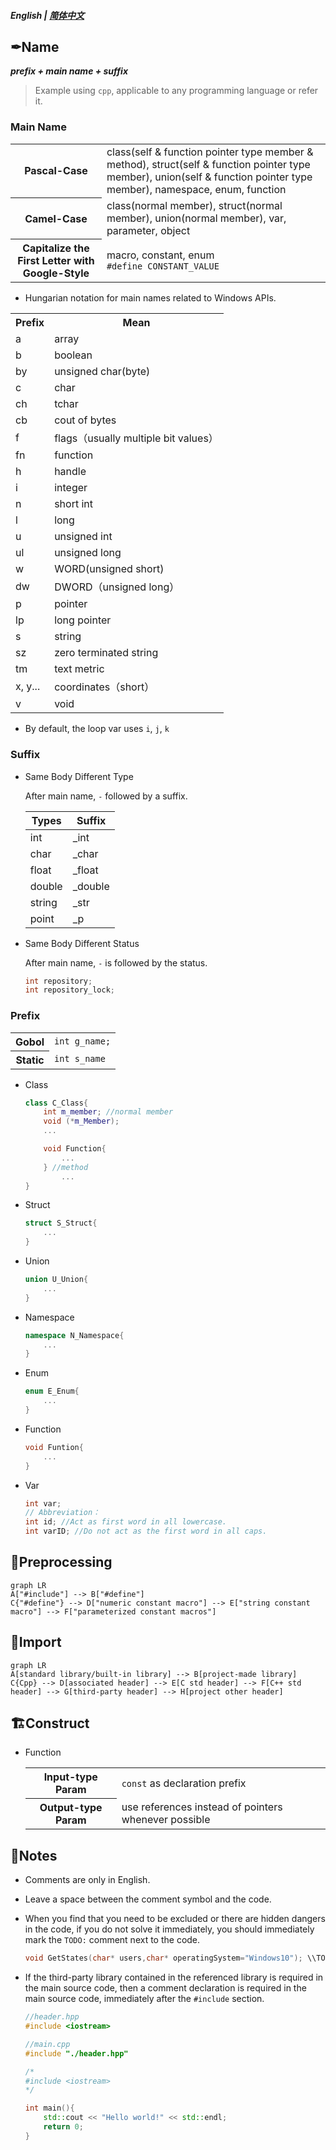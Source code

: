 ##### English | [简体中文](https://github.com/ODCLAB/ODCSTD/blob/main/zh-cn/源码排版.md)

## ✒Name

***prefix + main name + suffix***

> Example using `cpp`, applicable to any programming language or refer it.

### Main Name

<table>
	<tr>
    	<th>Pascal-Case</th>
        <td>class(self & function pointer type member & method), struct(self & function pointer type member), union(self & function pointer type member), namespace, enum, function</td>
    </tr>    
    <tr>
    	<th>Camel-Case</th>
        <td>class(normal member), struct(normal member), union(normal member), var, parameter, object</td>
    </tr>
    <tr>
    	<th>Capitalize the First Letter with Google-Style</th>
        <td>macro, constant, enum<br/><code>#define CONSTANT_VALUE</code></td>
    </tr>	
</table>




- Hungarian notation for main names related to Windows APIs.

<table>
	<tr>
		<th>Prefix</th>
		<th>Mean</th>
	</tr>
    <tr>
    	<td>a</td>
        <td>array</td>
    </tr>
    <tr>
    	<td>b</td>
        <td>boolean</td>
    </tr>
    <tr>
    	<td>by</td>
        <td>unsigned char(byte)</td>
    </tr>
    <tr>
    	<td>c</td>
        <td>char</td>
    </tr>
    <tr>
    	<td>ch</td>
        <td>tchar</td>
    </tr>
    <tr>
    	<td>cb</td>
        <td>cout of bytes</td>
    </tr>
    <tr>
    	<td>f</td>
        <td>flags（usually multiple bit values）</td>
    </tr>
    <tr>
    	<td>fn</td>
        <td>function</td>
    </tr>
    <tr>
    	<td>h</td>
        <td>handle</td>
    </tr>
    <tr>
    	<td>i</td>
        <td>integer</td>
    </tr>
     <tr>
    	<td>n</td>
        <td>short int</td>
    </tr>
    <tr>
    	<td>l</td>
        <td>long</td>
    </tr>
        <tr>
    	<td>u</td>
        <td>unsigned int</td>
    </tr>
    <tr>
    	<td>ul</td>
        <td>unsigned long</td>
    </tr>
    <tr>
    	<td>w</td>
        <td>WORD(unsigned short)</td>
    </tr>
    <tr>
    	<td>dw</td>
        <td>DWORD（unsigned long）</td>
    </tr>
    <tr>
    	<td>p</td>
        <td>pointer</td>
    </tr>
    <tr>
    	<td>lp</td>
        <td>long pointer</td>
    </tr>
    <tr>
    	<td>s</td>
        <td>string</td>
    </tr>
    <tr>
    	<td>sz</td>
        <td>zero terminated string</td>
    </tr>
    <tr>
    	<td>tm</td>
        <td>text metric</td>
    </tr>
    <tr>
    	<td>x, y...</td>
        <td>coordinates（short）</td>
    </tr>
    <tr>
    	<td>v</td>
        <td>void</td>
    </tr>
</table>


- By default, the loop var uses `i`, `j`, `k`

### Suffix

- Same Body Different Type

    After main name, `-` followed by a suffix.

    | Types  | Suffix  |
    | ------ | ------- |
    | int    | _int    |
    | char   | _char   |
    | float  | _float  |
    | double | _double |
    | string | _str    |
    | point  | _p      |

- Same Body Different Status

    After main name, `-`  is followed by the status.

    ```cpp
    int repository;
    int repository_lock;
    ```

### Prefix

<table>
    <tr>
        <th>Gobol</th>
        <td><code>int g_name;</code></td>
    </tr>
    <tr>
        <th>Static</th>
        <td><code>int s_name</code></td>
</table>

- Class

    ```cpp
    class C_Class{
        int m_member; //normal member
        void (*m_Member);
        ...
    
        void Function{
            ...
        } //method
            ...
    }
    ```

- Struct

    ```cpp
    struct S_Struct{
        ...
    }
    ```

- Union

    ```cpp
    union U_Union{
        ...
    }
    ```

- Namespace

    ```cpp
    namespace N_Namespace{
        ...
    }
    ```

- Enum

    ```cpp
    enum E_Enum{
        ...
    }
    ```

- Function

    ```cpp
    void Funtion{
        ...
    }
    ```

- Var

    ```cpp
    int var;
    // Abbreviation：
    int id; //Act as first word in all lowercase.
    int varID; //Do not act as the first word in all caps.
    ```


## 💾Preprocessing

```mermaid
graph LR
A["#include"] --> B["#define"]
C{"#define"} --> D["numeric constant macro"] --> E["string constant macro"] --> F["parameterized constant macros"]
```



## 📗Import

```mermaid
graph LR
A[standard library/built-in library] --> B[project-made library]
C{Cpp} --> D[associated header] --> E[C std header] --> F[C++ std header] --> G[third-party header] --> H[project other header]   
```

## 🏗️Construct

- Function

  <table>
      <tr>
          <th>Input-type Param</th>
          <td><code>const</code> as declaration prefix</td>
      </tr>
      <tr>
          <th>Output-type Param</th>
          <td>use references instead of pointers whenever possible</td>
      </tr>
  </table>



## 💬Notes

- Comments are only in English. 

- Leave a space between the comment symbol and the code.

- When you find that you need to be excluded or there are hidden dangers in the code, if you do not solve it immediately, you should immediately mark the `TODO:` comment next to the code.

    ```cpp
    void GetStates(char* users,char* operatingSystem="Windows10"); \\TODO:param<operatingSystem>:Must be devepended on users devices, maybe need to construct a function to judge the users operating system.
    ```

- If the third-party library contained in the referenced library is required in the main source code, then a comment declaration is required in the main source code, immediately after the `#include` section.

    ```cpp
    //header.hpp
    #include <iostream>
    ```

    ```cpp
    //main.cpp
    #include "./header.hpp"
    
    /*
    #include <iostream>
    */
    
    int main(){
        std::cout << "Hello world!" << std::endl;
        return 0;
    }
    ```

